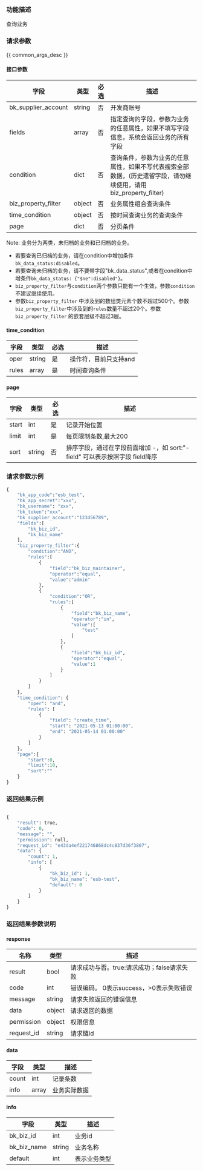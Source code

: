 ### 功能描述

查询业务

### 请求参数

{{ common_args_desc }}

#### 接口参数

| 字段      |  类型      | 必选   | 描述                                                                 |
|-----------|------------|--------|--------------------------------------------------------------------|
| bk_supplier_account | string     | 否     | 开发商账号                                                              |
| fields         |  array   | 否     | 指定查询的字段，参数为业务的任意属性，如果不填写字段信息，系统会返回业务的所有字段                          |
| condition      |  dict    | 否     | 查询条件，参数为业务的任意属性，如果不写代表搜索全部数据，(历史遗留字段，请勿继续使用，请用biz_property_filter) |
| biz_property_filter| object| 否| 业务属性组合查询条件                                                         |
| time_condition      | object     | 否     | 按时间查询业务的查询条件                                                       |
| page           |  dict    | 否     | 分页条件                                                               |

Note: 业务分为两类，未归档的业务和已归档的业务。
- 若要查询已归档的业务，请在condition中增加条件`bk_data_status:disabled`。
- 若要查询未归档的业务，请不要带字段"bk_data_status",或者在condition中增条件`bk_data_status: {"$ne":disabled"}`。
- `biz_property_filter`与`condition`两个参数只能有一个生效，参数`condition`不建议继续使用。
- 参数`biz_property_filter` 中涉及到的数组类元素个数不超过500个。参数`biz_property_filter`中涉及到的`rules`数量不超过20个。参数`biz_property_filter`
的嵌套层级不超过3层。

#### time_condition

| 字段   | 类型   | 必选 |  描述              |
|-------|--------|-----|--------------------|
| oper  | string | 是  | 操作符，目前只支持and |
| rules | array  | 是  | 时间查询条件         |

#### page

| 字段      |  类型      | 必选   |  描述      |
|-----------|------------|--------|------------|
| start    |  int    | 是     | 记录开始位置 |
| limit    |  int    | 是     | 每页限制条数,最大200 |
| sort     |  string | 否     | 排序字段，通过在字段前面增加 -，如 sort:&#34;-field&#34; 可以表示按照字段 field降序 |

### 请求参数示例

```python
{
    "bk_app_code":"esb_test",
    "bk_app_secret":"xxx",
    "bk_username": "xxx",
    "bk_token":"xxx",
    "bk_supplier_account":"123456789",
    "fields":[
        "bk_biz_id",
        "bk_biz_name"
    ],
    "biz_property_filter":{
        "condition":"AND",
        "rules":[
            {
                "field":"bk_biz_maintainer",
                "operator":"equal",
                "value":"admin"
            },
            {
                "condition":"OR",
                "rules":[
                    {
                        "field":"bk_biz_name",
                        "operator":"in",
                        "value":[
                            "test"
                        ]
                    },
                    {
                        "field":"bk_biz_id",
                        "operator":"equal",
                        "value":1
                    }
                ]
            }
        ]
    },
    "time_condition": {
        "oper": "and",
        "rules": [
            {
                "field": "create_time",
                "start": "2021-05-13 01:00:00",
                "end": "2021-05-14 01:00:00"
            }
        ]
    },
    "page":{
        "start":0,
        "limit":10,
        "sort":""
    }
}
```

### 返回结果示例

```python

{
    "result": true,
    "code": 0,
    "message": "",
    "permission": null,
    "request_id": "e43da4ef221746868dc4c837d36f3807",
    "data": {
        "count": 1,
        "info": [
            {
                "bk_biz_id": 1,
                "bk_biz_name": "esb-test",
                "default": 0
            }
        ]
    }
}
```

### 返回结果参数说明
#### response

| 名称    | 类型   | 描述                                    |
| ------- | ------ | ------------------------------------- |
| result  | bool   | 请求成功与否。true:请求成功；false请求失败 |
| code    | int    | 错误编码。 0表示success，>0表示失败错误    |
| message | string | 请求失败返回的错误信息                    |
| data    | object | 请求返回的数据                           |
| permission    | object | 权限信息    |
| request_id    | string | 请求链id    |

#### data

| 字段      | 类型      | 描述      |
|-----------|-----------|-----------|
| count     | int       | 记录条数 |
| info      | array     | 业务实际数据 |

#### info
| 字段      | 类型      | 描述      |
|-----------|-----------|-----------|
| bk_biz_id     | int       | 业务id |
| bk_biz_name     | string       | 业务名称 |
|default | int | 表示业务类型 |
